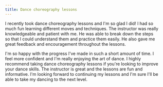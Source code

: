 ```yaml
---
title: Dance choreography lessons
---
```


I recently took dance choreography lessons and I'm so glad I did! I had so much fun learning different moves and techniques. The instructor was really knowledgeable and patient with me. He was able to break down the steps so that I could understand them and practice them easily. He also gave me great feedback and encouragement throughout the lessons.

I'm so happy with the progress I've made in such a short amount of time. I feel more confident and I'm really enjoying the art of dance. I highly recommend taking dance choreography lessons if you're looking to improve your dance skills. The instructor is great and the lessons are fun and informative. I'm looking forward to continuing my lessons and I'm sure I'll be able to take my dancing to the next level.